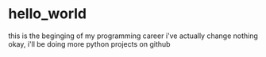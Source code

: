 # hello_world
this is the beginging of my programming career
i've actually change nothing
okay, i'll be doing more python projects on github
